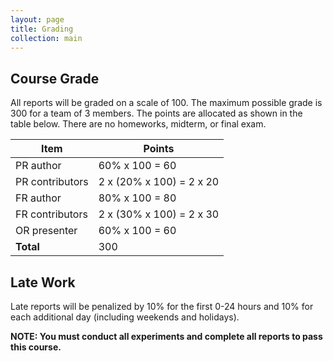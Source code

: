 ```yaml
---
layout: page
title: Grading
collection: main
---
```


## Course Grade

All reports will be graded on a scale of 100. The maximum possible grade is 300 for a team of 3 members. The points are allocated as shown in the table below. There are no homeworks, midterm, or final exam.

| **Item**           | **Points**               |
| ------------------ | ------------------------ |
| PR author          | 60% x 100 = 60           |
| PR contributors    | 2 x (20% x 100) = 2 x 20 |
| FR author          | 80% x 100 = 80           |
| FR contributors    | 2 x (30% x 100) = 2 x 30 |
| OR presenter       | 60% x 100 = 60           |
| **Total**          | 300                      |

## Late Work

Late reports will be penalized by 10% for the first 0-24 hours and 10% for each additional day (including weekends and holidays).

**NOTE: You must conduct all experiments and complete all reports to pass this course.**
